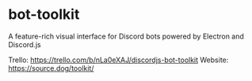 # bot-toolkit
A feature-rich visual interface for Discord bots powered by Electron and Discord.js

Trello: https://trello.com/b/nLa0eXAJ/discordjs-bot-toolkit
Website: https://source.dog/toolkit/
